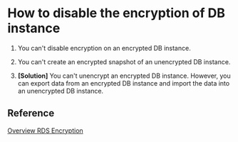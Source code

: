 # How to disable the encryption of DB instance

1. You can't disable encryption on an encrypted DB instance.

2. You can't create an encrypted snapshot of an unencrypted DB instance.

3. **[Solution]** You can't unencrypt an encrypted DB instance. However, you can export data from an encrypted DB instance and import the data into an unencrypted DB instance.

## Reference
[Overview RDS Encryption](https://docs.aws.amazon.com/AmazonRDS/latest/UserGuide/Overview.Encryption.html)